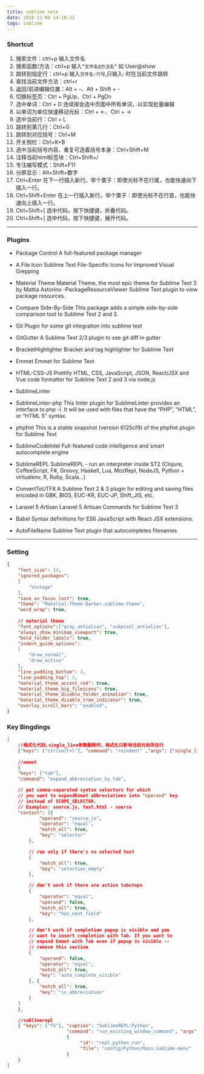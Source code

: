 ```yaml
---
title: sublime note
date: 2018-11-06 14:18:12
tags: sublime
---
```

### Shortcut
1. 搜索文件：ctrl+p 输入文件名
2. 搜索函数/方法：ctrl+p 输入`“文件名@方法名”` 如 User@show
3. 跳转到指定行：ctrl+p 输入`文件名:行号`,只输入: 时在当前文件跳转
4. 查找当前文件方法：ctrl+r
5. 返回/前进编辑位置：Alt + -、Alt + Shift + -
6. 切换标签页：Ctrl + PgUp、Ctrl + PgDn
7. 选中单词：Ctrl + D 连续按会选中页面中所有单词，以实现批量编辑
8. 以单词为单位快速移动光标：Ctrl + ←、Ctrl + →
9. 选中当前行：Ctrl + L
10. 跳转到第几行：Ctrl+G
11. 跳转到对应括号：Ctrl+M
12. 开关侧栏：Ctrl+K+B
13. 选中当前括号内容，重复可选着括号本身：Ctrl+Shift+M
14. 注释当前html标签块：Ctrl+Shift+/
15. 专注编写模式：Shift+F11
16. 分屏显示：Alt+Shift+数字
17. Ctrl+Enter 在下一行插入新行。举个栗子：即使光标不在行尾，也能快速向下插入一行。
18. Ctrl+Shift+Enter 在上一行插入新行。举个栗子：即使光标不在行首，也能快速向上插入一行。
19. Ctrl+Shift+[ 选中代码，按下快捷键，折叠代码。
20. Ctrl+Shift+] 选中代码，按下快捷键，展开代码。

---
### Plugins
- Package Control
A full-featured package manager

- A File Icon
Sublime Text File-Specific Icons for Improved Visual Grepping
- Material Theme
Material Theme, the most epic theme for Sublime Text 3 by Mattia Astorino
-Package​Resource​Viewer
Sublime Text plugin to view package resources.
- Compare Side-By-Side
This package adds a simple side-by-side comparison tool to Sublime Text 2 and 3.
- Git
Plugin for some git integration into sublime text
- GitGutter
A Sublime Text 2/3 plugin to see git diff in gutter

- BracketHighlighter
Bracket and tag highlighter for Sublime Text
- Emmet
Emmet for Sublime Text
- HTML-CSS-JS Prettify
HTML, CSS, JavaScript, JSON, React/JSX and Vue code formatter for Sublime Text 2 and 3 via node.js

- SublimeLinter
- SublimeLinter-php
This linter plugin for SublimeLinter provides an interface to php -l. It will be used with files that have the “PHP”, “HTML”, or “HTML 5” syntax.
- phpfmt
This is a stable snapshot (version 6125cf9) of the phpfmt plugin for Sublime Text

- SublimeCodeIntel
Full-featured code intelligence and smart autocomplete engine
- SublimeREPL
SublimeREPL - run an interpreter inside ST2 (Clojure, CoffeeScript, F#, Groovy, Haskell, Lua, MozRepl, NodeJS, Python + virtualenv, R, Ruby, Scala...)
- ConvertToUTF8
A Sublime Text 2 & 3 plugin for editing and saving files encoded in GBK, BIG5, EUC-KR, EUC-JP, Shift_JIS, etc.
- Laravel 5 Artisan
Laravel 5 Artisan Commands for Sublime Text 3
- Babel
Syntax definitions for ES6 JavaScript with React JSX extensions.
- Auto​File​Name
Sublime Text plugin that autocompletes filenames
---

### Setting
```json
{
	"font_size": 13,
	"ignored_packages":
	[
		"Vintage"
	],
    "save_on_focus_lost": true,
	"theme": "Material-Theme-Darker.sublime-theme",
	"word_wrap": true,
    
    // material theme
    "font_options":["gray_antialias", "subpixel_antialias"],
    "always_show_minimap_viewport": true,
    "bold_folder_labels": true,
    "indent_guide_options":
    [
        "draw_normal",
        "draw_active"
    ],
    "line_padding_bottom": 3,
    "line_padding_top": 3,
    "material_theme_accent_red": true,
    "material_theme_big_fileicons": true,
    "material_theme_disable_folder_animation": true,
    "material_theme_disable_tree_indicator": true,
    "overlay_scroll_bars": "enabled",
}

```

### Key Bingdings
```json
[
	//格式化代码,single_line参数删除时，格式化只影响当前光标所在行
	{"keys": ["ctrl+alt+l"], "command": "reindent" ,"args": {"single_line": false}},
    
	//emmet
	{
    "keys": ["tab"],
    "command": "expand_abbreviation_by_tab",

    // put comma-separated syntax selectors for which 
    // you want to expandEmmet abbreviations into "operand" key 
    // instead of SCOPE_SELECTOR.
    // Examples: source.js, text.html - source
    "context": [{
            "operand": "source.js",
            "operator": "equal",
            "match_all": true,
            "key": "selector"
        },

        // run only if there's no selected text
        {
            "match_all": true,
            "key": "selection_empty"
        },

        // don't work if there are active tabstops
        {
            "operator": "equal",
            "operand": false,
            "match_all": true,
            "key": "has_next_field"
        },

        // don't work if completion popup is visible and you
        // want to insert completion with Tab. If you want to
        // expand Emmet with Tab even if popup is visible -- 
        // remove this section
        {
            "operand": false,
            "operator": "equal",
            "match_all": true,
            "key": "auto_complete_visible"
        }, {
            "match_all": true,
            "key": "is_abbreviation"
        }
    ]
	},

    //sublimerepl
    { "keys": ["f5"], "caption": "SublimeREPL:Python", 
                      "command": "run_existing_window_command", "args":
                      {
                           "id": "repl_python_run",
                           "file": "config/Python/Main.sublime-menu"
                      } 
    }
]


```